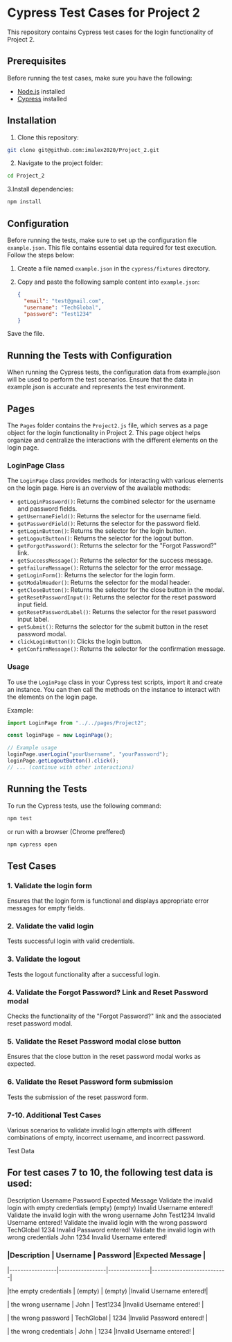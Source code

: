# Cypress Test Cases for Project 2

This repository contains Cypress test cases for the login functionality of Project 2.

## Prerequisites

Before running the test cases, make sure you have the following:

- [Node.js](https://nodejs.org/) installed
- [Cypress](https://docs.cypress.io/guides/getting-started/installing-cypress.html#System-requirements) installed


## Installation

1. Clone this repository:

```bash
git clone git@github.com:imalex2020/Project_2.git
```
2. Navigate to the project folder:

```bash
cd Project_2
```
3.Install dependencies:
```bash
npm install
```

## Configuration
Before running the tests, make sure to set up the configuration file `example.json`. This file contains essential data required for test execution. Follow the steps below:

1. Create a file named `example.json` in the `cypress/fixtures` directory.

2. Copy and paste the following sample content into `example.json`:

   ```json
   {
     "email": "test@gmail.com",
     "username": "TechGlobal",
     "password": "Test1234"
   }
Save the file.
## Running the Tests with Configuration
When running the Cypress tests, the configuration data from example.json will be used to perform the test scenarios. Ensure that the data in example.json is accurate and represents the test environment.
## Pages

The `Pages` folder contains the `Project2.js` file, which serves as a page object for the login functionality in Project 2. This page object helps organize and centralize the interactions with the different elements on the login page.

### LoginPage Class

The `LoginPage` class provides methods for interacting with various elements on the login page. Here is an overview of the available methods:

- `getLoginPassword()`: Returns the combined selector for the username and password fields.
- `getUsernameField()`: Returns the selector for the username field.
- `getPasswordField()`: Returns the selector for the password field.
- `getLoginButton()`: Returns the selector for the login button.
- `getLogoutButton()`: Returns the selector for the logout button.
- `getForgotPassword()`: Returns the selector for the "Forgot Password?" link.
- `getSuccessMessage()`: Returns the selector for the success message.
- `getfailureMessage()`: Returns the selector for the error message.
- `getLoginForm()`: Returns the selector for the login form.
- `getModalHeader()`: Returns the selector for the modal header.
- `getCloseButton()`: Returns the selector for the close button in the modal.
- `getResetPasswordInput()`: Returns the selector for the reset password input field.
- `getResetPasswordLabel()`: Returns the selector for the reset password input label.
- `getSubmit()`: Returns the selector for the submit button in the reset password modal.
- `clickLoginButton()`: Clicks the login button.
- `getConfirmMessage()`: Returns the selector for the confirmation message.

### Usage

To use the `LoginPage` class in your Cypress test scripts, import it and create an instance. You can then call the methods on the instance to interact with the elements on the login page.

Example:

```javascript
import LoginPage from "../../pages/Project2";

const loginPage = new LoginPage();

// Example usage
loginPage.userLogin("yourUsername", "yourPassword");
loginPage.getLogoutButton().click();
// ... (continue with other interactions)
```
## Running the Tests
To run the Cypress tests, use the following command:
```bash
npm test
```
or run with a browser (Chrome preffered)
```bash
npm cypress open
```


## Test Cases
### 1. Validate the login form

Ensures that the login form is functional and displays appropriate error messages for empty fields.

### 2. Validate the valid login

Tests successful login with valid credentials.

### 3. Validate the logout

Tests the logout functionality after a successful login.

### 4. Validate the Forgot Password? Link and Reset Password modal

Checks the functionality of the "Forgot Password?" link and the associated reset password modal.

### 5. Validate the Reset Password modal close button

Ensures that the close button in the reset password modal works as expected.

### 6. Validate the Reset Password form submission

Tests the submission of the reset password form.

### 7-10. Additional Test Cases

Various scenarios to validate invalid login attempts with different combinations of empty, incorrect username, and 
incorrect password.

Test Data
## For test cases 7 to 10, the following test data is used:

Description	Username	Password	Expected Message
Validate the invalid login with empty credentials	(empty)	(empty)	Invalid Username entered!
Validate the invalid login with the wrong username	John	Test1234	Invalid Username entered!
Validate the invalid login with the wrong password	TechGlobal	1234	Invalid Password entered!
Validate the invalid login with wrong credentials	John	1234	Invalid Username entered!


### |Description | Username | Password |Expected Message |

|-----------------|-----------------|---------------|---------------------------|

|the empty credentials | (empty) | (empty) |Invalid Username entered!|

| the wrong username | John | Test1234 |Invalid Username entered! |

| the wrong password | TechGlobal | 1234 |Invalid Password entered! |

| the wrong credentials | John | 1234 |Invalid Username entered! |

